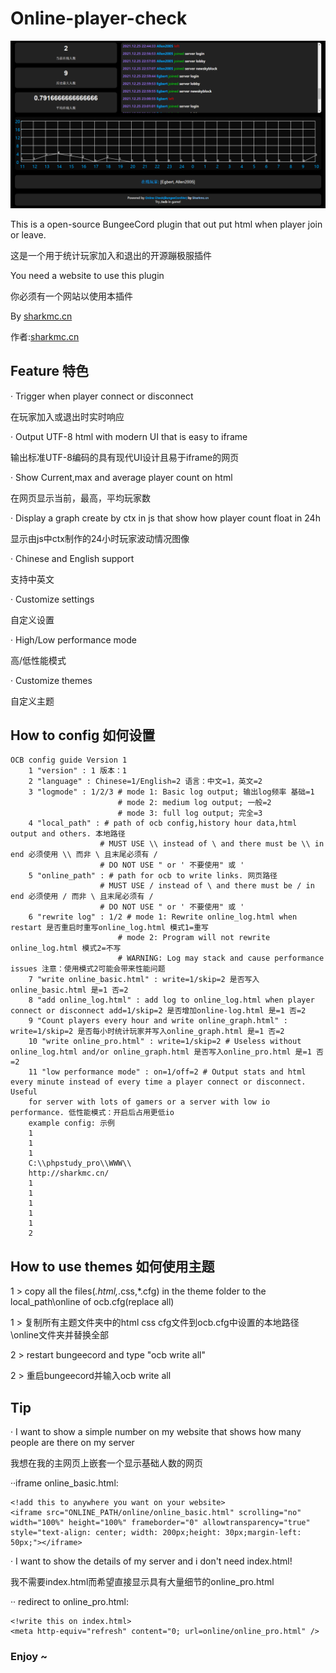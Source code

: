 # Online-player-check
![Preview](https://github.com/GARBAGELINUXGRAPHIC/Online-player-check/blob/main/preview.PNG?raw=true)

This is a open-source BungeeCord plugin that out put html when player join or leave.

这是一个用于统计玩家加入和退出的开源蹦极服插件

You need a website to use this plugin

你必须有一个网站以使用本插件

By [sharkmc.cn](http://sharkmc.cn)

作者:[sharkmc.cn](http://sharkmc.cn)


## Feature 特色

· Trigger when player connect or disconnect

  在玩家加入或退出时实时响应

· Output UTF-8 html with modern UI that is easy to iframe

  输出标准UTF-8编码的具有现代UI设计且易于iframe的网页

· Show Current,max and average player count on html

  在网页显示当前，最高，平均玩家数

· Display a graph create by ctx in js that show how player count float in 24h

  显示由js中ctx制作的24小时玩家波动情况图像

· Chinese and English support

  支持中英文

· Customize settings

  自定义设置

· High/Low performance mode

  高/低性能模式
  
· Customize themes

  自定义主题



## How to config 如何设置

```
OCB config guide Version 1 
    1 "version" : 1 版本：1
    2 "language" : Chinese=1/English=2 语言：中文=1，英文=2
    3 "logmode" : 1/2/3 # mode 1: Basic log output; 输出log频率 基础=1
                        # mode 2: medium log output; 一般=2
                        # mode 3: full log output; 完全=3
    4 "local_path" : # path of ocb config,history hour data,html output and others. 本地路径
                    # MUST USE \\ instead of \ and there must be \\ in end 必须使用 \\ 而非 \ 且末尾必须有 /
                    # DO NOT USE " or ' 不要使用" 或 '
    5 "online_path" : # path for ocb to write links. 网页路径
                    # MUST USE / instead of \ and there must be / in end 必须使用 / 而非 \ 且末尾必须有 /
                    # DO NOT USE " or ' 不要使用" 或 '
    6 "rewrite log" : 1/2 # mode 1: Rewrite online_log.html when restart 是否重启时重写online_log.html 模式1=重写
                        # mode 2: Program will not rewrite online_log.html 模式2=不写
                        # WARNING: Log may stack and cause performance issues 注意：使用模式2可能会带来性能问题
    7 "write online_basic.html" : write=1/skip=2 是否写入online_basic.html 是=1 否=2 
    8 "add online_log.html" : add log to online_log.html when player connect or disconnect add=1/skip=2 是否增加online-log.html 是=1 否=2 
    9 "Count players every hour and write online_graph.html" : write=1/skip=2 是否每小时统计玩家并写入online_graph.html 是=1 否=2 
    10 "write online_pro.html" : write=1/skip=2 # Useless without online_log.html and/or online_graph.html 是否写入online_pro.html 是=1 否=2 
    11 "low performance mode" : on=1/off=2 # Output stats and html every minute instead of every time a player connect or disconnect. Useful 
    for server with lots of gamers or a server with low io performance. 低性能模式：开启后占用更低io
    example config: 示例
    1
    1
    1
    C:\\phpstudy_pro\\WWW\\
    http://sharkmc.cn/
    1
    1
    1
    1
    1
    2
```

## How to use themes 如何使用主题

1 > copy all the files(*.html,*.css,*.cfg) in the theme folder to the local_path\online of ocb.cfg(replace all)

1 > 复制所有主题文件夹中的html css cfg文件到ocb.cfg中设置的本地路径\online文件夹并替换全部


2 > restart bungeecord and type "ocb write all"

2 > 重启bungeecord并输入ocb write all


## Tip

· I want to show a simple number on my website that shows how many people are there on my server

  我想在我的主网页上嵌套一个显示基础人数的网页

··iframe online_basic.html:

```
<!add this to anywhere you want on your website>
<iframe src="ONLINE_PATH/online/online_basic.html" scrolling="no" width="100%" height="100%" frameborder="0" allowtransparency="true" 
style="text-align: center; width: 200px;height: 30px;margin-left: 50px;"></iframe>
```



· I want to show the details of my server and i don't need index.html!

  我不需要index.html而希望直接显示具有大量细节的online_pro.html

··
redirect to online_pro.html:
```
<!write this on index.html>
<meta http-equiv="refresh" content="0; url=online/online_pro.html" />
```

### Enjoy ~
